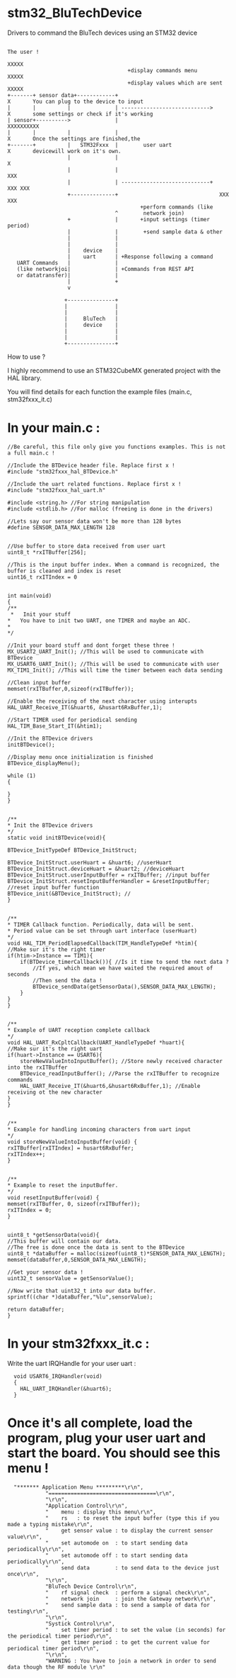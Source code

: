 # stm32_BluTechDevice
Drivers to command the BluTech devices using an STM32 device

                                                                        The user !
                                                                          XXXXX
                                          +display commands menu          XXXXX
                                          +display values which are sent  XXXXX
    +-------+ sensor data+------------+                                     X       You can plug to the device to input
    |       |          |              | ---------------------------->       X       some settings or check if it's working
    | sensor+---------->              |                                 XXXXXXXXXX
    |       |          |              |                                     X       Once the settings are finished,the
    +-------+          |   STM32Fxxx  |        user uart                    X       devicewill work on it's own.
                       |              |                                     X
                       |              |                                    XXX
                       |              | ----------------------------+    XXX XXX
                       +--------------+                                XXX     XXX
                                              +perform commands (like
                                      ^        network join)
                       +              |       +input settings (timer period) 
                       |              |        +send sample data & other
                       |              |
                       |              |
                       |    device    |
                       |    uart      | +Response following a command
       UART Commands   |              |
       (like networkjoi|              | +Commands from REST API
       or datatransfer)|              |
                       |              +
                       v

                      +---------------+
                      |               |
                      |               |
                      |     BluTech   |
                      |     device    |
                      |               |
                      |               |
                      +---------------+


How to use ? 


I highly recommend to use an STM32CubeMX generated project with the HAL library.

You will find details for each function the example files (main.c, stm32fxxx_it.c)


# In your main.c : 


	
	//Be careful, this file only give you functions examples. This is not a full main.c !
	
	//Include the BTDevice header file. Replace first x !
	#include "stm32fxxx_hal_BTDevice.h" 
	
	//Include the uart related functions. Replace first x !
	#include "stm32fxxx_hal_uart.h"
	
	#include <string.h> //For string manipulation
	#include <stdlib.h> //For malloc (freeing is done in the drivers)
	
	//Lets say our sensor data won't be more than 128 bytes
	#define SENSOR_DATA_MAX_LENGTH 128
	
	
	//Use buffer to store data received from user uart
	uint8_t *rxITBuffer[256];
	
	//This is the input buffer index. When a command is recognized, the buffer is cleaned and index is reset
	uint16_t rxITIndex = 0
	
	
	int main(void)
	{
	/**
	 *   Init your stuff
	*   You have to init two UART, one TIMER and maybe an ADC.
	*
	*/ 
	
	//Init your board stuff and dont forget these three !
	MX_USART2_UART_Init(); //This will be used to communicate with BTDevice
	MX_USART6_UART_Init(); //This will be used to communicate with user
	MX_TIM1_Init(); //This will time the timer between each data sending
	
	//Clean input buffer
	memset(rxITBuffer,0,sizeof(rxITBuffer));
	
	//Enable the receiving of the next character using interupts
	HAL_UART_Receive_IT(&huart6, &husart6RxBuffer,1);
	
	//Start TIMER used for periodical sending
	HAL_TIM_Base_Start_IT(&htim1);
	
	//Init the BTDevice drivers
	initBTDevice();
	
	//Display menu once initialization is finished
	BTDevice_displayMenu();
	
	while (1)
	{
	
	}
	}
	
	
	/**
	* Init the BTDevice drivers
	*/
	static void initBTDevice(void){
	
	BTDevice_InitTypeDef BTDevice_InitStruct;
	
	BTDevice_InitStruct.userHuart = &huart6; //userHuart
	BTDevice_InitStruct.deviceHuart = &huart2; //deviceHuart
	BTDevice_InitStruct.userInputBuffer = rxITBuffer; //input buffer
	BTDevice_InitStruct.resetInputBufferHandler = &resetInputBuffer; //reset input buffer function
	BTDevice_init(&BTDevice_InitStruct); //
	}
	
	
	/**
	* TIMER Callback function. Periodically, data will be sent.
	* Period value can be set through uart interface (userHuart)
	*/
	void HAL_TIM_PeriodElapsedCallback(TIM_HandleTypeDef *htim){
	//Make sur it's the right timer 
	if(htim->Instance == TIM1){ 
		if(BTDevice_timerCallback()){ //Is it time to send the next data ?
			//If yes, which mean we have waited the required amout of seconds
			//Then send the data !
			BTDevice_sendData(getSensorData(),SENSOR_DATA_MAX_LENGTH);
		}
	}
	}
	
	
	/**
	* Example of UART reception complete callback
	*/
	void HAL_UART_RxCpltCallback(UART_HandleTypeDef *huart){
	//Make sur it's the right uart
	if(huart->Instance == USART6){
		storeNewValueIntoInputBuffer(); //Store newly received character into the rxITBuffer
		BTDevice_readInputBuffer(); //Parse the rxITBuffer to recognize commands
		HAL_UART_Receive_IT(&huart6,&husart6RxBuffer,1); //Enable receiving ot the new character
	}
	}
	
	
	/**
	* Example for handling incoming characters from uart input
	*/
	void storeNewValueIntoInputBuffer(void) {
	rxITBuffer[rxITIndex] = husart6RxBuffer;
	rxITIndex++;
	}
	
	
	/**
	* Example to reset the inputBuffer.
	*/
	void resetInputBuffer(void) {
	memset(rxITBuffer, 0, sizeof(rxITBuffer));
	rxITIndex = 0;
	}
	
	
	uint8_t *getSensorData(void){
	//This buffer will contain our data.
	//The free is done once the data is sent to the BTDevice
	uint8_t *dataBuffer = malloc(sizeof(uint8_t)*SENSOR_DATA_MAX_LENGTH);
	memset(dataBuffer,0,SENSOR_DATA_MAX_LENGTH);
	
	//Get your sensor data !
	uint32_t sensorValue = getSensorValue();
	
	//Now write that uint32_t into our data buffer.
	sprintf((char *)dataBuffer,"%lu",sensorValue);
	
	return dataBuffer;
	}
	



# In your stm32fxxx_it.c : 


Write the uart IRQHandle for your user uart : 

      void USART6_IRQHandler(void)
      {
      	HAL_UART_IRQHandler(&huart6);
      }


# Once it's all complete, load the program, plug your user uart and start the board. You should see this menu ! 


      "******* Application Menu *********\r\n",
      			"==================================\r\n",
      			"\r\n",
      			"Application Control\r\n",
      			"    menu : display this menu\r\n",
      			"    rs   : to reset the input buffer (type this if you made a typing mistake\r\n",
      			"    get sensor value : to display the current sensor value\r\n",
      			"    set automode on  : to start sending data periodically\r\n",
      			"    set automode off : to start sending data periodically\r\n",
      			"    send data        : to send data to the device just once\r\n",
      			"\r\n",
      			"BluTech Device Control\r\n",
      			"    rf signal check  : perform a signal check\r\n",
      			"    network join     : join the Gateway network\r\n",
      			"    send sample data : to send a sample of data for testing\r\n",
      			"\r\n",
      			"Systick Control\r\n",
      			"    set timer period : to set the value (in seconds) for the periodical timer period\r\n",
      			"    get timer period : to get the current value for periodical timer period\r\n",
      			"\r\n",
      			"WARNING : You have to join a network in order to send data though the RF module \r\n"
